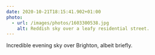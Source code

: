 ```yaml
---
date: 2020-10-21T18:15:41.902+01:00
photo:
  - url: /images/photos/1603300538.jpg
    alt: Reddish sky over a leafy residential street.
---
```

Incredible evening sky over Brighton, albeit briefly.
